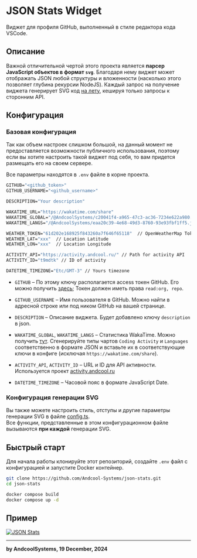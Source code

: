 # JSON Stats Widget
Виджет для профиля GitHub, выполненный в стиле редактора кода VSCode.

## Описание
Важной отличительной чертой этого проекта является **парсер JavaScript объектов в формат `svg`**. Благодаря нему виджет может отображать JSON любой структуры и вложенности (насколько этого позволяет глубина рекурсии NodeJS). Каждый запрос на получение виджета генерирует SVG код <u>на лету</u>, кешируя только запросы к сторонним API.

## Конфигурация
### Базовая конфигурация
Так как объем настроек слишком большой, на данный момент не предоставляется возможности публичного использования, поэтому если вы хотите настроить такой виджет под себя, то вам придется размещать его на своем сервере.    

Все параметры находятся в `.env` файле в корне проекта.

```DockerFile
GITHUB="<github_token>"
GITHUB_USERNAME="<github_username>"

DESCRIPTION="Your description"

WAKATIME_URL="https://wakatime.com/share"
WAKATIME_GLOBAL="/@AndcoolSystems/c20041f4-a965-47c3-ac36-7234e622a980.json" // WakaTime Global stats
WAKATIME_LANGS="/@AndcoolSystems/eaa20c39-4e68-49d3-8760-93e93fbf1ff5.json" // WakaTime Langs stats

WEATHER_TOKEN="61d202e168925f843260a7f646f65118"  // OpenWeatherMap Token
WEATHER_LAT="xxx"  // Location Latitude
WEATHER_LON="xxx"  // Location Longitude

ACTIVITY_API="https://activity.andcool.ru/" // Path for activity API
ACTIVITY_ID="t9mdtk" // ID of activity

DATETIME_TIMEZONE="Etc/GMT-3" // Yours timezone
```

- `GITHUB` – По этому ключу располагается access токен GitHub. Его можно получить [здесь](https://github.com/settings/tokens); Токен должен иметь права `read:org, repo`.  
- `GITHUB_USERNAME` – Имя пользователя в GitHub. Можно найти в адресной строке или под ником GitHub на вашей странице.  
- `DESCRIPTION` – Описание виджета. Будет добавлено ключу `description` в json.  
- `WAKATIME_GLOBAL`, `WAKATIME_LANGS` – Статистика WakaTime. Можно получить [тут](https://wakatime.com/share/embed). Сгенерируйте типы чартов `Coding Activity` и `Languages` соответственно в формате JSON и вставьте их в соответствующие ключи в конфиге (исключая `https://wakatime.com/share`).

- `ACTIVITY_API`, `ACTIVITY_ID` – URL и ID для API активности. Используется проект [activity.andcool.ru](https://github.com/Andcool-Systems/Andcool-Activity)

- `DATETIME_TIMEZONE` – Часовой пояс в формате JavaScript Date.

### Конфигурация генерации SVG
Вы также можете настроить стиль, отступы и другие параметры генерации SVG в файле [config.ts](https://github.com/Andcool-Systems/json-stats/blob/master/src/config.ts).  
Все функции, представленные в этом конфигурационном файле вызываются **при каждой** генерации SVG.
## Быстрый старт
Для начала работы клонируйте этот репозиторий, создайте `.env` файл с конфигурацией и запустите Docker контейнер.
```bash
git clone https://github.com/Andcool-Systems/json-stats.git
cd json-stats

docker compose build
docker compose up -d
```

## Пример
<a href="https://github.com/Andcool-Systems/json-stats">
<img src="https://json-stats.andcool.ru" alt="JSON Stats" />
</a>

---
**by AndcoolSystems, 19 December, 2024**
